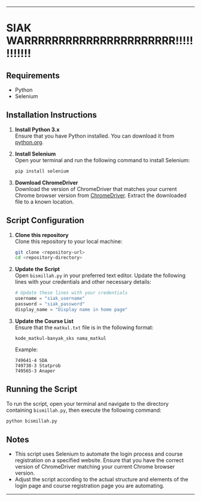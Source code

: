 ---

# SIAK WARRRRRRRRRRRRRRRRRRRRRR!!!!!!!!!!!!

## Requirements

- Python
- Selenium

## Installation Instructions

1. **Install Python 3.x**  
   Ensure that you have Python installed. You can download it from [python.org](https://www.python.org/downloads/).

2. **Install Selenium**  
   Open your terminal and run the following command to install Selenium:
   ```sh
   pip install selenium
   ```

3. **Download ChromeDriver**  
   Download the version of ChromeDriver that matches your current Chrome browser version from [ChromeDriver](https://sites.google.com/a/chromium.org/chromedriver/downloads). Extract the downloaded file to a known location.

## Script Configuration

1. **Clone this repository**  
   Clone this repository to your local machine:
   ```sh
   git clone <repository-url>
   cd <repository-directory>
   ```

2. **Update the Script**  
   Open `bismillah.py` in your preferred text editor. Update the following lines with your credentials and other necessary details:
   ```python
   # Update these lines with your credentials
   username = "siak_username"
   password = "siak_password"
   display_name = "Display name in home page" 
   ```

3. **Update the Course List**  
   Ensure that the `matkul.txt` file is in the following format:
   ```
   kode_matkul-banyak_sks nama_matkul
   ```
   Example:
   ```
   749641-4 SDA
   749738-3 Statprob
   749565-3 Anaper
   ```

## Running the Script

To run the script, open your terminal and navigate to the directory containing `bismillah.py`, then execute the following command:
```sh
python bismillah.py
```

## Notes

- This script uses Selenium to automate the login process and course registration on a specified website. Ensure that you have the correct version of ChromeDriver matching your current Chrome browser version.
- Adjust the script according to the actual structure and elements of the login page and course registration page you are automating.

---